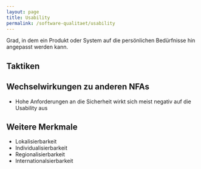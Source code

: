 ```yaml
---
layout: page
title: Usability
permalink: /software-qualitaet/usability
---
```

Grad, in dem ein Produkt oder System auf die persönlichen Bedürfnisse hin angepasst werden kann.

## Taktiken




## Wechselwirkungen zu anderen NFAs

* Hohe Anforderungen an die Sicherheit wirkt sich meist negativ auf die Usability aus


## Weitere Merkmale

* Lokalisierbarkeit
* Individualisierbarkeit
* Regionalisierbarkeit
* Internationalsierbarkeit